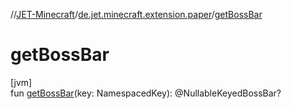 //[JET-Minecraft](../../index.md)/[de.jet.minecraft.extension.paper](index.md)/[getBossBar](get-boss-bar.md)

# getBossBar

[jvm]\
fun [getBossBar](get-boss-bar.md)(key: NamespacedKey): @NullableKeyedBossBar?
